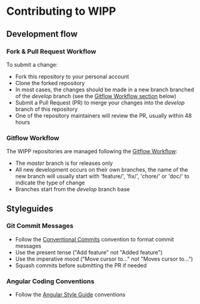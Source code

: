 # Contributing to WIPP

## Development flow

### Fork & Pull Request Workflow

To submit a change:
* Fork this repository to your personal account
* Clone the forked repository
* In most cases, the changes should be made in a new branch branched of the *develop* branch (see the [Gitflow Workflow section](#gitflow-workflow) below)
* Submit a Pull Request (PR) to merge your changes into the *develop* branch of this repository
* One of the repository maintainers will review the PR, usually within 48 hours

### Gitflow Workflow

The WIPP repositories are managed following the [Gitflow Workflow](https://www.atlassian.com/git/tutorials/comparing-workflows/gitflow-workflow):
* The *master* branch is for releases only
* All new development occurs on their own branches, the name of the new branch will usually start with 'feature/', 'fix/', 'chore/' or 'doc/' to indicate the type of change
* Branches start from the *develop* branch base

## Styleguides

### Git Commit Messages

* Follow the [Conventional Commits](https://www.conventionalcommits.org/en/v1.0.0-beta.4/) convention to format commit messages
* Use the present tense ("Add feature" not "Added feature")
* Use the imperative mood ("Move cursor to..." not "Moves cursor to...")
* Squash commits before submitting the PR if needed

### Angular Coding Conventions

* Follow the [Angular Style Guide](https://angular.io/guide/styleguide) conventions